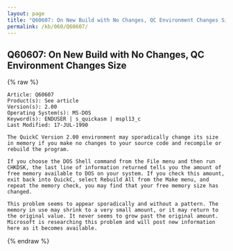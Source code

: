 ```yaml
---
layout: page
title: "Q60607: On New Build with No Changes, QC Environment Changes Size"
permalink: /kb/060/Q60607/
---
```


## Q60607: On New Build with No Changes, QC Environment Changes Size

{% raw %}

	Article: Q60607
	Product(s): See article
	Version(s): 2.00
	Operating System(s): MS-DOS
	Keyword(s): ENDUSER | s_quickasm | mspl13_c
	Last Modified: 17-JUL-1990
	
	The QuickC Version 2.00 environment may sporadically change its size
	in memory if you make no changes to your source code and recompile or
	rebuild the program.
	
	If you choose the DOS Shell command from the File menu and then run
	CHKDSK, the last line of information returned tells you the amount of
	free memory available to DOS on your system. If you check this amount,
	exit back into QuickC, select Rebuild All from the Make menu, and
	repeat the memory check, you may find that your free memory size has
	changed.
	
	This problem seems to appear sporadically and without a pattern. The
	memory in use may shrink to a very small amount, or it may return to
	the original value. It never seems to grow past the original amount.
	Microsoft is researching this problem and will post new information
	here as it becomes available.

{% endraw %}
